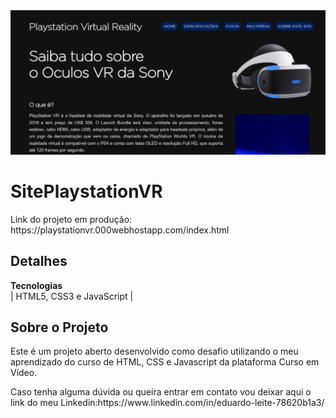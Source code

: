 <img src="_imagens/print-demonstrativo.png">

# SitePlaystationVR
<div>
  <p>Link do projeto em produção: https://playstationvr.000webhostapp.com/index.html </p>
</div>
    
## Detalhes
**Tecnologias**<br>
| HTML5, CSS3 e JavaScript | 


## Sobre o Projeto

<p>Este é um projeto aberto desenvolvido como desafio utilizando o meu aprendizado do curso de HTML, CSS e Javascript da plataforma Curso em Vídeo.</p>

<p>Caso tenha alguma dúvida ou queira entrar em contato vou deixar aqui o link do meu Linkedin:https://www.linkedin.com/in/eduardo-leite-78620b1a3/ </p>
